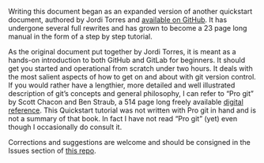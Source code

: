 Writing this document began as an expanded version of another quickstart document, authored by Jordi Torres and [available on GitHub](https://github.com/jorditorresBCN/Quick-Start/blob/main/Git-Github-Quick-Start.md ).  It has undergone several full rewrites and has grown to become a 23 page long manual in the form of a step by step tutorial.

As the original document put together by Jordi Torres, it is meant as a hands-on introduction to both GitHub and GitLab for beginners.  It should get you started and operational from scratch under two hours.  It deals with the most salient aspects of how to get on and about with git version control.  If you would rather have a lengthier, more detailed and well illustrated description of git’s concepts and general philosophy, I can refer to “Pro git” by Scott Chacon and Ben Straub, a 514 page long freely available [digital reference](https://git-scm.com/book/en/v2).  This Quickstart tutorial was not written with Pro git in hand and is not a summary of that book. In fact I have not read “Pro git” (yet) even though I occasionally do consult it.

Corrections and suggestions are welcome and should be consigned in the Issues section of [this repo](https://www.github.com/Cbhihe/Doc_git-quickstart/issues).
